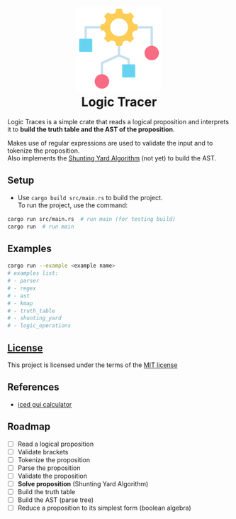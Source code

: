 <h1 align="center">
    <img src="resources/img/algorithm.png" alt="Algorithm" width="192">
    <div align="center">Logic Tracer</div>
</h1>

Logic Traces is a simple crate that reads a logical proposition and interprets it to **build the truth table and the AST of the proposition**.  

Makes use of regular expressions are used to validate the input and to tokenize the proposition.  
Also implements the [Shunting Yard Algorithm](https://en.wikipedia.org/wiki/Shunting-yard_algorithm) (not yet) to build the AST.

## Setup

- Use `cargo build src/main.rs` to build the project.  
To run the project, use the command:

```bash
cargo run src/main.rs  # run main (for testing build)
cargo run  # run main
```

## Examples

```bash
cargo run --example <example name>
# examples list:
# - parser
# - regex
# - ast
# - kmap
# - truth_table
# - shunting_yard
# - logic_operations
```

## [License](LICENSE)

This project is licensed under the terms of the [MIT license](./LICENSE)

## References
- [iced gui calculator](https://codinginformer.com/blog/rust-iced-calculator-tutorial)

## Roadmap
- [ ] Read a logical proposition
- [ ] Validate brackets
- [ ] Tokenize the proposition
- [ ] Parse the proposition
- [ ] Validate the proposition
- [ ] **Solve proposition** (Shunting Yard Algorithm)
- [ ] Build the truth table
- [ ] Build the AST (parse tree)
- [ ] Reduce a proposition to its simplest form (boolean algebra) 
